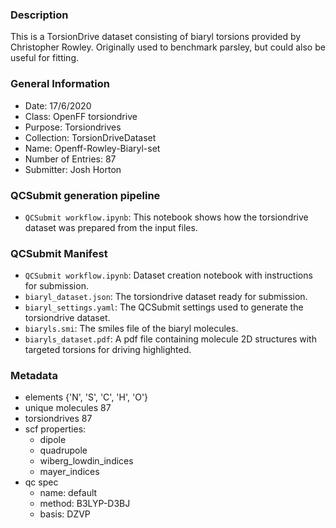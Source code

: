 ### Description

This is a TorsionDrive dataset consisting of biaryl torsions provided by Christopher Rowley. Originally used to benchmark parsley, but could also be useful for fitting. 

### General Information
 - Date: 17/6/2020
 - Class: OpenFF torsiondrive 
 - Purpose: Torsiondrives 
 - Collection: TorsionDriveDataset
 - Name: Openff-Rowley-Biaryl-set
 - Number of Entries: 87
 - Submitter: Josh Horton
 
 ### QCSubmit generation pipeline
 - `QCSubmit workflow.ipynb`: This notebook shows how the torsiondrive dataset was prepared from the input files. 
 
 ### QCSubmit Manifest
- `QCSubmit workflow.ipynb`: Dataset creation notebook with instructions for submission.
- `biaryl_dataset.json`: The torsiondrive dataset ready for submission.
- `biaryl_settings.yaml`: The QCSubmit settings used to generate the torsiondrive dataset.
- `biaryls.smi`: The smiles file of the biaryl molecules.
- `biaryls_dataset.pdf`: A pdf file containing molecule 2D structures with targeted torsions for driving highlighted.
 
 ### Metadata
- elements {'N', 'S', 'C', 'H', 'O'}
- unique molecules 87
- torsiondrives 87
- scf properties:
    - dipole
    - quadrupole
    - wiberg_lowdin_indices
    - mayer_indices
- qc spec
    - name: default
    - method: B3LYP-D3BJ
    - basis: DZVP
    

 